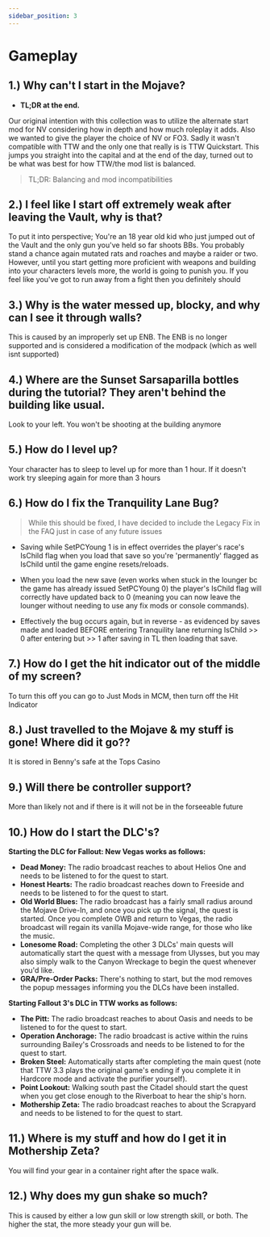 ```yaml
---
sidebar_position: 3
---
```


# Gameplay

## **1.) Why can't I start in the Mojave?**

- **TL;DR at the end.** 

Our original intention with this collection was to utilize the alternate start mod for NV considering how in depth and how much roleplay it adds. Also we wanted to give the player the choice of NV or FO3. Sadly it wasn't compatible with TTW and the only one that really is is TTW Quickstart. This jumps you straight into the capital and at the end of the day, turned out to be what was best for how TTW/the mod list is balanced.

> TL;DR: Balancing and mod incompatibilities

## **2.) I feel like I start off extremely weak after leaving the Vault, why is that?**

To put it into perspective; You're an 18 year old kid who just jumped out of the Vault and the only gun you've held so far shoots BBs. You probably stand a chance again mutated rats and roaches and maybe a raider or two. However, until you start getting more proficient with weapons and building into your characters levels more, the world is going to punish you. If you feel like you've got to run away from a fight then you definitely should

## **3.) Why is the water messed up, blocky, and why can I see it through walls?**

This is caused by an improperly set up ENB. The ENB is no longer supported and is considered a modification of the modpack (which as well isnt supported)

## **4.) Where are the Sunset Sarsaparilla bottles during the tutorial? They aren't behind the building like usual.**

Look to your left. You won't be shooting at the building anymore

## **5.) How do I level up?**

Your character has to sleep to level up for more than 1 hour. If it doesn't work try sleeping again for more than 3 hours

## **6.) How do I fix the Tranquility Lane Bug?**

> While this should be fixed, I have decided to include the Legacy Fix in the FAQ just in case of any future issues

- Saving while SetPCYoung 1 is in effect overrides the player's race's IsChild flag when you load that save so you're 'permanently' flagged as IsChild until the game engine resets/reloads.

- When you load the new save (even works when stuck in the lounger bc the game has already issued SetPCYoung 0) the player's IsChild flag will correctly have updated back to 0 (meaning you can now leave the lounger without needing to use any fix mods or console commands). 

- Effectively the bug occurs again, but in reverse - as evidenced by saves made and loaded BEFORE entering Tranquility lane returning IsChild >> 0 after entering but >> 1 after saving in TL then loading that save.

## **7.) How do I get the hit indicator out of the middle of my screen?**

To turn this off you can go to Just Mods in MCM, then turn off the Hit Indicator

## **8.)** Just travelled to the Mojave & my stuff is gone! Where did it go??

It is stored in Benny's safe at the Tops Casino

## **9.) Will there be controller support?**

More than likely not and if there is it will not be in the forseeable future

## **10.) How do I start the DLC's?**

__**Starting the DLC for Fallout: New Vegas works as follows:**__
- **Dead Money:** The radio broadcast reaches to about Helios One and needs to be listened to for the quest to start.
- **Honest Hearts:** The radio broadcast reaches down to Freeside and needs to be listened to for the quest to start.
- **Old World Blues:** The radio broadcast has a fairly small radius around the Mojave Drive-In, and once you pick up the signal, the quest is started. Once you complete OWB and return to Vegas, the radio broadcast will regain its vanilla Mojave-wide range, for those who like the music.
- **Lonesome Road:** Completing the other 3 DLCs' main quests will automatically start the quest with a message from Ulysses, but you may also simply walk to the Canyon Wreckage to begin the quest whenever you'd like.
- **GRA/Pre-Order Packs:** There's nothing to start, but the mod removes the popup messages informing you the DLCs have been installed.

__**Starting Fallout 3's DLC in TTW works as follows:**__
- **The Pitt:** The radio broadcast reaches to about Oasis and needs to be listened to for the quest to start.
- **Operation Anchorage:** The radio broadcast is active within the ruins surrounding Bailey's Crossroads and needs to be listened to for the quest to start.
- **Broken Steel:** Automatically starts after completing the main quest (note that TTW 3.3 plays the original game's ending if you complete it in Hardcore mode and activate the purifier yourself).
- **Point Lookout:** Walking south past the Citadel should start the quest when you get close enough to the Riverboat to hear the ship's horn.
- **Mothership Zeta:** The radio broadcast reaches to about the Scrapyard and needs to be listened to for the quest to start.

## **11.) Where is my stuff and how do I get it in Mothership Zeta?**
You will find your gear in a container right after the space walk.

## **12.) Why does my gun shake so much?**
This is caused by either a low gun skill or low strength skill, or both. The higher the stat, the more steady your gun will be. 
